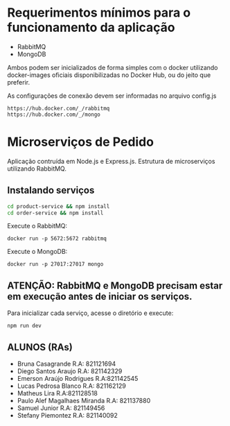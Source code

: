 # Requerimentos mínimos para o funcionamento da aplicação
- RabbitMQ
- MongoDB

Ambos podem ser inicializados de forma simples com o docker utilizando docker-images oficiais disponibilizadas no Docker Hub, ou do jeito que preferir.

As configurações de conexão devem ser informadas no arquivo config.js

```
https://hub.docker.com/_/rabbitmq
https://hub.docker.com/_/mongo
```

# Microserviços de Pedido
Aplicação  contruída em Node.js e Express.js. Estrutura de microserviços utilizando RabbitMQ.

## Instalando serviços
```bash
cd product-service && npm install
cd order-service && npm install
```
Execute o RabbitMQ:

`docker run -p 5672:5672 rabbitmq`

Execute o MongoDB:

`docker run -p 27017:27017 mongo`


## ATENÇÃO: RabbitMQ e MongoDB precisam estar em execução antes de iniciar os serviços.

Para inicializar cada serviço, acesse o diretório e execute:

`npm run dev`

## ALUNOS (RAs)

- Bruna Casagrande R.A: 821121694
- Diego Santos Araujo R.A: 821142329
- Emerson Araújo Rodrigues R.A:821142545
- Lucas Pedrosa Blanco R.A: 821162129
- Matheus Lira R.A:821128518
- Paulo Alef Magalhaes Miranda R.A: 821137880
- Samuel Junior R.A: 821149456
- Stefany Piemontez R.A: 821140092